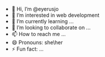 - 👋 Hi, I’m @eyerusjo
- 👀 I’m interested in web development
- 🌱 I’m currently learning ...
- 💞️ I’m looking to collaborate on ...
- 📫 How to reach me ...
- 😄 Pronouns: she\her
- ⚡ Fun fact: ...

<!---
eyerusjo/eyerusjo is a ✨ special ✨ repository because its `README.md` (this file) appears on your GitHub profile.
You can click the Preview link to take a look at your changes.
--->
